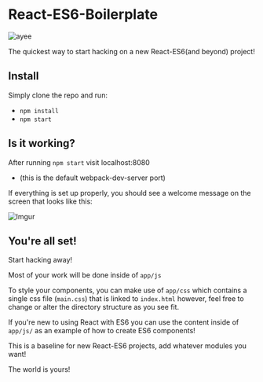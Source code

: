 # React-ES6-Boilerplate

![ayee](https://carlosazaustre.es/blog/content/images/2015/06/react-es6.jpg)

The quickest way to start hacking on a new React-ES6(and beyond) project!

## Install
Simply clone the repo and run:
- `npm install`
- `npm start`

## Is it working?
After running `npm start` visit localhost:8080
- (this is the default webpack-dev-server port)

If everything is set up properly, you should see a welcome message on the screen that looks like this:

![Imgur](http://i.imgur.com/U6cC2nq.png)

## You're all set!
Start hacking away!

Most of your work will be done inside of `app/js`

To style your components, you can make use of `app/css` which contains a single
css file (`main.css`) that is linked to `index.html` however, feel free to
change or alter the directory structure as you see fit.

If you're new to using React with ES6 you can use the content inside of `app/js/` as an example of how to create ES6 components!

This is a baseline for new React-ES6 projects, add whatever modules you want!

The world is yours!

